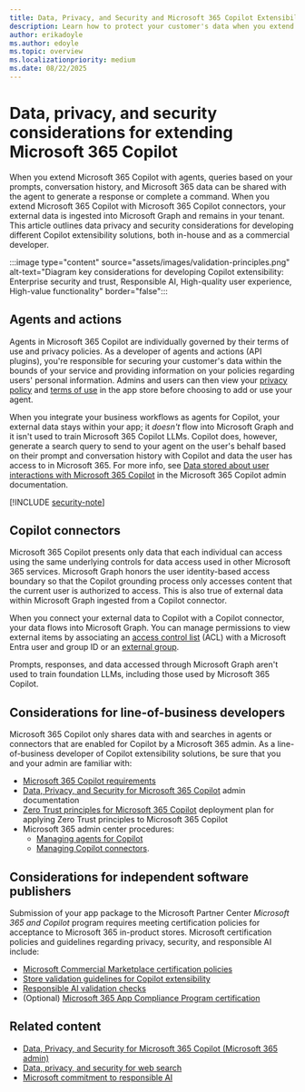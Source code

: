```yaml
---
title: Data, Privacy, and Security and Microsoft 365 Copilot Extensibility 
description: Learn how to protect your customer's data when you extend Microsoft 365 Copilot.
author: erikadoyle
ms.author: edoyle
ms.topic: overview
ms.localizationpriority: medium
ms.date: 08/22/2025
---
```


# Data, privacy, and security considerations for extending Microsoft 365 Copilot

When you extend Microsoft 365 Copilot with agents, queries based on your prompts, conversation history, and Microsoft 365 data can be shared with the agent to generate a response or complete a command. When you extend Microsoft 365 Copilot with Microsoft 365 Copilot connectors, your external data is ingested into Microsoft Graph and remains in your tenant. This article outlines data privacy and security considerations for developing different Copilot extensibility solutions, both in-house and as a commercial developer.

:::image type="content" source="assets/images/validation-principles.png" alt-text="Diagram key considerations for developing Copilot extensibility: Enterprise security and trust, Responsible AI, High-quality user experience, High-value functionality" border="false":::

## Agents and actions

Agents in Microsoft 365 Copilot are individually governed by their terms of use and privacy policies. As a developer of agents and actions (API plugins), you're responsible for securing your customer's data within the bounds of your service and providing information on your policies regarding users' personal information. Admins and users can then view your [privacy policy](/microsoftteams/platform/concepts/deploy-and-publish/appsource/prepare/teams-store-validation-guidelines#privacy-policy) and [terms of use](/microsoftteams/platform/concepts/deploy-and-publish/appsource/prepare/teams-store-validation-guidelines#terms-of-use) in the app store before choosing to add or use your agent.

When you integrate your business workflows as agents for Copilot, your external data stays within your app; it *doesn't* flow into Microsoft Graph and it isn't used to train Microsoft 365 Copilot LLMs. Copilot does, however, generate a search query to send to your agent on the user's behalf based on their prompt and conversation history with Copilot and data the user has access to in Microsoft 365. For more info, see [Data stored about user interactions with Microsoft 365 Copilot](/copilot/microsoft-365/microsoft-365-copilot-privacy#data-stored-about-user-interactions-with-microsoft-365-copilot) in the Microsoft 365 Copilot admin documentation.

[!INCLUDE [security-note](includes/security-on-das-note.md)]

## Copilot connectors

Microsoft 365 Copilot presents only data that each individual can access using the same underlying controls for data access used in other Microsoft 365 services. Microsoft Graph honors the user identity-based access boundary so that the Copilot grounding process only accesses content that the current user is authorized to access. This is also true of external data within Microsoft Graph ingested from a Copilot connector.

When you connect your external data to Copilot with a Copilot connector, your data flows into Microsoft Graph. You can manage permissions to view external items by associating an [access control list](/graph/connecting-external-content-manage-items?branch=main#access-control-list) (ACL) with a Microsoft Entra user and group ID or an [external group](/graph/connecting-external-content-external-groups?context=/microsoft-365-copilot/extensibility/context).

Prompts, responses, and data accessed through Microsoft Graph aren't used to train foundation LLMs, including those used by Microsoft 365 Copilot.

## Considerations for line-of-business developers

Microsoft 365 Copilot only shares data with and searches in agents or connectors that are enabled for Copilot by a Microsoft 365 admin. As a line-of-business developer of Copilot extensibility solutions, be sure that you and your admin are familiar with:

- [Microsoft 365 Copilot requirements](/microsoft-365-copilot/microsoft-365-copilot-requirements)
- [Data, Privacy, and Security for Microsoft 365 Copilot](/microsoft-365-copilot/microsoft-365-copilot-privacy) admin documentation
- [Zero Trust principles for Microsoft 365 Copilot](/security/zero-trust/zero-trust-tech-illus#zero-trust-for-microsoft-365-copilot) deployment plan for applying Zero Trust principles to Microsoft 365 Copilot
- Microsoft 365 admin center procedures:
  - [Managing agents for Copilot](/microsoft-365/admin/manage/manage-copilot-agents-integrated-apps)
  - [Managing Copilot connectors](/microsoftsearch/connectors-overview).

## Considerations for independent software publishers

Submission of your app package to the Microsoft Partner Center *Microsoft 365 and Copilot* program requires meeting certification policies for acceptance to Microsoft 365 in-product stores. Microsoft certification policies and guidelines regarding privacy, security, and responsible AI include:

- [Microsoft Commercial Marketplace certification policies](/legal/marketplace/certification-policies)
- [Store validation guidelines for Copilot extensibility](/microsoftteams/platform/concepts/deploy-and-publish/appsource/prepare/review-copilot-validation-guidelines?context=/microsoft-365-copilot/extensibility/context)
- [Responsible AI validation checks](rai-validation.md)
- (Optional) [Microsoft 365 App Compliance Program certification](/microsoft-365-app-certification/docs/certification)

## Related content

- [Data, Privacy, and Security for Microsoft 365 Copilot (Microsoft 365 admin)](/copilot/microsoft-365/microsoft-365-copilot-privacy)
- [Data, privacy, and security for web search](/copilot/microsoft-365/manage-public-web-access)
- [Microsoft commitment to responsible AI](https://www.microsoft.com/ai/responsible-ai)
